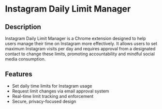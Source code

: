 # Instagram Daily Limit Manager

## Description
Instagram Daily Limit Manager is a Chrome extension designed to help users manage their time on Instagram more effectively. It allows users to set maximum Instagram visits per day and requires approval from a designated contact to change these limits, promoting accountability and mindful social media consumption.

## Features
- Set daily time limits for Instagram usage
- Request limit changes via email approval system
- Real-time limit tracking and enforcement
- Secure, privacy-focused design
